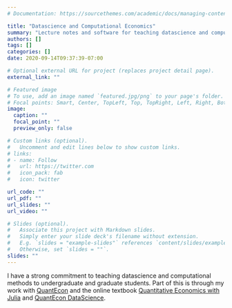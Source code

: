 ```yaml
---
# Documentation: https://sourcethemes.com/academic/docs/managing-content/

title: "Datascience and Computational Economics"
summary: "Lecture notes and software for teaching datascience and computational economics"
authors: []
tags: []
categories: []
date: 2020-09-14T09:37:39-07:00

# Optional external URL for project (replaces project detail page).
external_link: ""

# Featured image
# To use, add an image named `featured.jpg/png` to your page's folder.
# Focal points: Smart, Center, TopLeft, Top, TopRight, Left, Right, BottomLeft, Bottom, BottomRight.
image:
  caption: ""
  focal_point: ""
  preview_only: false

# Custom links (optional).
#   Uncomment and edit lines below to show custom links.
# links:
# - name: Follow
#   url: https://twitter.com
#   icon_pack: fab
#   icon: twitter

url_code: ""
url_pdf: ""
url_slides: ""
url_video: ""

# Slides (optional).
#   Associate this project with Markdown slides.
#   Simply enter your slide deck's filename without extension.
#   E.g. `slides = "example-slides"` references `content/slides/example-slides.md`.
#   Otherwise, set `slides = ""`.
slides: ""
---
```

I have a strong commitment to teaching datascience and computational methods to undergraduate and graduate students.  Part of this is through my work with [QuantEcon](quantecon.org) and the online textbook [Quantitative Economics with Julia](julia.quantecon.org) and [QuantEcon DataScience](datascience.quantecon.org).